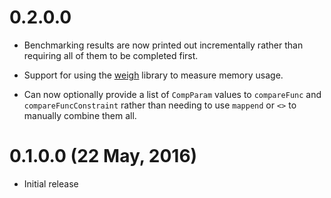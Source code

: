 0.2.0.0
=======

* Benchmarking results are now printed out incrementally rather than
  requiring all of them to be completed first.

* Support for using the [weigh] library to measure memory usage.

    [weigh]: http://hackage.haskell.org/package/weigh

* Can now optionally provide a list of `CompParam` values to
  `compareFunc` and `compareFuncConstraint` rather than needing to use
  `mappend` or `<>` to manually combine them all.

0.1.0.0 (22 May, 2016)
======================

* Initial release

